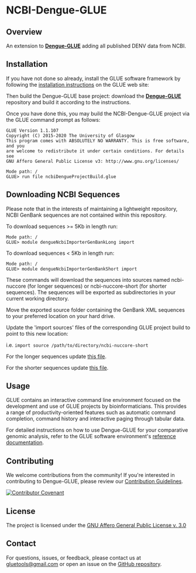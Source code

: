 # NCBI-Dengue-GLUE

## Overview

An extension to **[Dengue-GLUE](https://github.com/giffordlabcvr/Dengue-GLUE)** adding all published DENV data from NCBI.

## Installation

If you have not done so already, install the GLUE software framework by following the [installation instructions](http://glue-tools.cvr.gla.ac.uk/#/installation) on the GLUE web site: 

Then build the Dengue-GLUE base project: download the **[Dengue-GLUE](https://github.com/giffordlabcvr/Dengue-GLUE)** repository and build it according to the instructions.

Once you have done this, you may build the NCBI-Dengue-GLUE project via the GLUE command prompt as follows:

```
GLUE Version 1.1.107
Copyright (C) 2015-2020 The University of Glasgow
This program comes with ABSOLUTELY NO WARRANTY. This is free software, and you
are welcome to redistribute it under certain conditions. For details see
GNU Affero General Public License v3: http://www.gnu.org/licenses/

Mode path: /
GLUE> run file ncbiDengueProjectBuild.glue
```
## Downloading NCBI Sequences

Please note that in the interests of maintaining a lightweight repository, NCBI GenBank sequences are not contained within this repository.

To download sequences >= 5Kb in length run:

```
Mode path: /
GLUE> module dengueNcbiImporterGenBankLong import
```
To download sequences < 5Kb in length run:

```
Mode path: /
GLUE> module dengueNcbiImporterGenBankShort import
```

These commands will download the sequences into sources named ncbi-nuccore (for longer sequences) or ncbi-nuccore-short (for shorter sequences). The sequences will be exported as subdirectories in your current working directory.

Move the exported source folder containing the GenBank XML sequences to your preferred location on your hard drive.

Update the 'import sources' files of the corresponding GLUE project build to point to this new location:

i.e. `import source /path/to/directory/ncbi-nuccore-short`

For the longer sequences update [this file](https://github.com/giffordlabcvr/NCBI-Dengue-GLUE/blob/main/glue/dengueImportSources.glue).

For the shorter sequences update [this file](https://github.com/giffordlabcvr/NCBI-Dengue-GLUE/blob/main/glue/dengueImportSourcesShort.glue).


## Usage

GLUE contains an interactive command line environment focused on the development and use of GLUE projects by bioinformaticians. This provides a range of productivity-oriented features such as automatic command completion, command history and interactive paging through tabular data. 

For detailed instructions on how to use Dengue-GLUE for your comparative genomic analysis, refer to the GLUE software environment's [reference documentation](http://glue-tools.cvr.gla.ac.uk/).

## Contributing

We welcome contributions from the community! If you're interested in contributing to Dengue-GLUE, please review our [Contribution Guidelines](https://github.com/giffordlabcvr/Dengue-GLUE/blob/master/md/CONTRIBUTING.md).

[![Contributor Covenant](https://img.shields.io/badge/Contributor%20Covenant-2.1-4baaaa.svg)](https://github.com/giffordlabcvr/Dengue-GLUE/blob/master/md/code_of_conduct.md) 

## License

The project is licensed under the [GNU Affero General Public License v. 3.0](https://www.gnu.org/licenses/agpl-3.0.en.html)

## Contact

For questions, issues, or feedback, please contact us at [gluetools@gmail.com](mailto:gluetools@gmail.com) or open an issue on the [GitHub repository](https://github.com/giffordlabcvr/Dengue-GLUE/issues).
